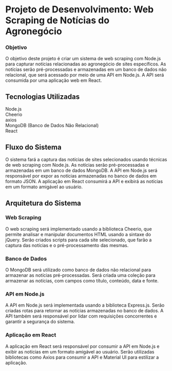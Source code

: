<h1>Projeto de Desenvolvimento: Web</n>
Scraping de Notícias do Agronegócio</h1></n>
<h3>Objetivo</h3>
<p>O objetivo deste projeto é criar um sistema de web scraping com Node.js para capturar
notícias relacionadas ao agronegócio de sites específicos. As notícias serão
pré-processadas e armazenadas em um banco de dados não relacional, que será acessado
por meio de uma API em Node.js. A API será consumida por uma aplicação web em React.<p>
<h2>Tecnologias Utilizadas</h2>
Node.js<br>
Cheerio<br>
axios<br>
MongoDB (Banco de Dados Não Relacional)<br>
React<br>
<h2>Fluxo do Sistema</h2>
O sistema fará a captura das notícias de sites selecionados usando técnicas de web
scraping com Node.js.
As notícias serão pré-processadas e armazenadas em um banco de dados MongoDB.
A API em Node.js será responsável por expor as notícias armazenadas no banco de dados
em formato JSON.
A aplicação em React consumirá a API e exibirá as notícias em um formato amigável ao
usuário.
<h2>Arquitetura do Sistema</h2>
<h3>Web Scraping</h3>
<p>O web scraping será implementado usando a biblioteca Cheerio, que permite analisar e
manipular documentos HTML usando a sintaxe do jQuery. Serão criados scripts para cada
site selecionado, que farão a captura das notícias e o pré-processamento das mesmas.</p>
<h3>Banco de Dados</h3>
<p>O MongoDB será utilizado como banco de dados não relacional para armazenar as notícias
pré-processadas. Será criada uma coleção para armazenar as notícias, com campos como
título, conteúdo, data e fonte.<p>
<h3>API em Node.js</h3>
<p>A API em Node.js será implementada usando a biblioteca Express.js. Serão criadas rotas
para retornar as notícias armazenadas no banco de dados. A API também será responsável
por lidar com requisições concorrentes e garantir a segurança do sistema.</p>
<h3>Aplicação em React</h3>
<p>A aplicação em React será responsável por consumir a API em Node.js e exibir as notícias
em um formato amigável ao usuário. Serão utilizadas bibliotecas como Axios para consumir
a API e Material UI para estilizar a aplicação.</p>
